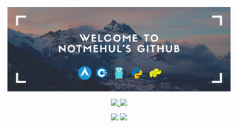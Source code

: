 [![Banner](https://github.com/notmehul/notmehul/blob/master/welcomebanner.png)](https://www.youtube.com/watch?v=dQw4w9WgXcQ)

<p align='center'>
    <a href="https://notmehul.co">
        <img src="https://img.shields.io/website?style=for-the-badge&up_message=online&url=https%3A%2F%2Fnotmehul.co">
    </a>
    <a href="https://github.com/notmehul/ama">
        <img src="https://img.shields.io/badge/Ask%20me-anything-1abc9c.svg">
    </a>
</p>
<p align='center'>
    <img src="https://forthebadge.com/images/badges/built-with-love.svg">
    <img src="https://forthebadge.com/images/badges/certified-snoop-lion.svg">
</p>

